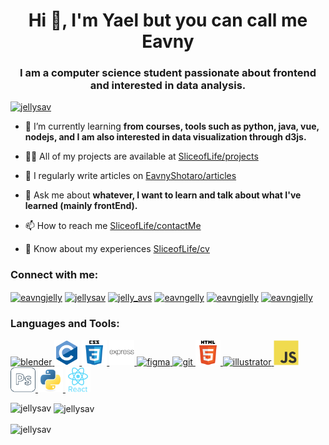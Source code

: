 <h1 align="center">Hi 👋, I'm Yael but you can call me Eavny</h1>
<h3 align="center">I am a computer science student passionate about frontend and interested in data analysis.</h3>


<p align="left"> <a href="https://github.com/ryo-ma/github-profile-trophy"><img src="https://github-profile-trophy.vercel.app/?username=jellysav" alt="jellysav" /></a> </p>

- 🌱 I’m currently learning **from courses, tools such as python, java, vue, nodejs, and I am also interested in data visualization through d3js.**

- 👨‍💻 All of my projects are available at [SliceofLife/projects](SliceofLife/projects)

- 📝 I regularly write articles on [EavnyShotaro/articles](EavnyShotaro/articles)

- 💬 Ask me about **whatever, I want to learn and talk about what I've learned (mainly frontEnd).**

- 📫 How to reach me [SliceofLife/contactMe](SliceofLife/contactMe)

- 📄 Know about my experiences [SliceofLife/cv](SliceofLife/cv)

<h3 align="left">Connect with me:</h3>
<p align="left">
<a href="https://codepen.io/Jelly-the-scripter" target="blank"><img align="center" src="https://raw.githubusercontent.com/rahuldkjain/github-profile-readme-generator/master/src/images/icons/Social/codepen.svg" alt="eavngjelly" height="30" width="40" /></a>
<a href="https://dev.to/jellysav" target="blank"><img align="center" src="https://raw.githubusercontent.com/rahuldkjain/github-profile-readme-generator/master/src/images/icons/Social/devto.svg" alt="jellysav" height="30" width="40" /></a>
<a href="https://www.kaggle.com/jellyavs" target="blank"><img align="center" src="https://raw.githubusercontent.com/rahuldkjain/github-profile-readme-generator/master/src/images/icons/Social/kaggle.svg" alt="jelly_avs" height="30" width="40" /></a>
<a href="https://www.codechef.com/users/eavngelly" target="blank"><img align="center" src="https://cdn.jsdelivr.net/npm/simple-icons@3.1.0/icons/codechef.svg" alt="eavngelly" height="30" width="40" /></a>
<a href="https://codeforces.com/profile/eavngjelly" target="blank"><img align="center" src="https://raw.githubusercontent.com/rahuldkjain/github-profile-readme-generator/master/src/images/icons/Social/codeforces.svg" alt="eavngjelly" height="30" width="40" /></a>
<a href="https://www.leetcode.com/eavngjelly" target="blank"><img align="center" src="https://raw.githubusercontent.com/rahuldkjain/github-profile-readme-generator/master/src/images/icons/Social/leet-code.svg" alt="eavngjelly" height="30" width="40" /></a>
</p>

<h3 align="left">Languages and Tools:</h3>
<p align="left"> <a href="https://www.blender.org/" target="_blank" rel="noreferrer"> <img src="https://download.blender.org/branding/community/blender_community_badge_white.svg" alt="blender" width="40" height="40"/> </a> <a href="https://www.cprogramming.com/" target="_blank" rel="noreferrer"> <img src="https://raw.githubusercontent.com/devicons/devicon/master/icons/c/c-original.svg" alt="c" width="40" height="40"/> </a> <a href="https://www.w3schools.com/css/" target="_blank" rel="noreferrer"> <img src="https://raw.githubusercontent.com/devicons/devicon/master/icons/css3/css3-original-wordmark.svg" alt="css3" width="40" height="40"/> </a> <a href="https://expressjs.com" target="_blank" rel="noreferrer"> <img src="https://raw.githubusercontent.com/devicons/devicon/master/icons/express/express-original-wordmark.svg" alt="express" width="40" height="40"/> </a> <a href="https://www.figma.com/" target="_blank" rel="noreferrer"> <img src="https://www.vectorlogo.zone/logos/figma/figma-icon.svg" alt="figma" width="40" height="40"/> </a> <a href="https://git-scm.com/" target="_blank" rel="noreferrer"> <img src="https://www.vectorlogo.zone/logos/git-scm/git-scm-icon.svg" alt="git" width="40" height="40"/> </a> <a href="https://www.w3.org/html/" target="_blank" rel="noreferrer"> <img src="https://raw.githubusercontent.com/devicons/devicon/master/icons/html5/html5-original-wordmark.svg" alt="html5" width="40" height="40"/> </a> <a href="https://www.adobe.com/in/products/illustrator.html" target="_blank" rel="noreferrer"> <img src="https://www.vectorlogo.zone/logos/adobe_illustrator/adobe_illustrator-icon.svg" alt="illustrator" width="40" height="40"/> </a> <a href="https://developer.mozilla.org/en-US/docs/Web/JavaScript" target="_blank" rel="noreferrer"> <img src="https://raw.githubusercontent.com/devicons/devicon/master/icons/javascript/javascript-original.svg" alt="javascript" width="40" height="40"/> </a> <a href="https://www.photoshop.com/en" target="_blank" rel="noreferrer"> <img src="https://raw.githubusercontent.com/devicons/devicon/master/icons/photoshop/photoshop-line.svg" alt="photoshop" width="40" height="40"/> </a> <a href="https://www.python.org" target="_blank" rel="noreferrer"> <img src="https://raw.githubusercontent.com/devicons/devicon/master/icons/python/python-original.svg" alt="python" width="40" height="40"/> </a> <a href="https://reactjs.org/" target="_blank" rel="noreferrer"> <img src="https://raw.githubusercontent.com/devicons/devicon/master/icons/react/react-original-wordmark.svg" alt="react" width="40" height="40"/> </a> </p>

<p><img align="left" src="https://github-readme-stats.vercel.app/api/top-langs?username=jellysav&show_icons=true&locale=en&layout=compact" alt="jellysav" /></p>

<p>&nbsp;<img align="center" src="https://github-readme-stats.vercel.app/api?username=jellysav&show_icons=true&locale=en" alt="jellysav" /></p>

<p><img align="center" src="https://github-readme-streak-stats.herokuapp.com/?user=jellysav&" alt="jellysav" /></p>
